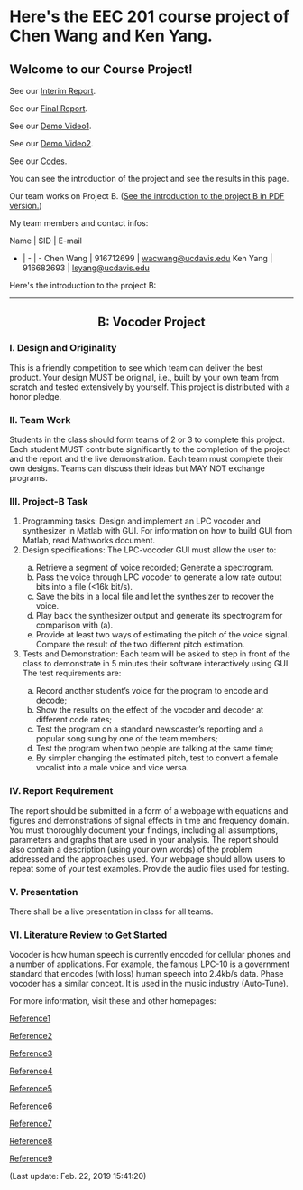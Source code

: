 # Here's the EEC 201 course project of Chen Wang and Ken Yang.

## Welcome to our Course Project!

See our [Interim Report](InterimReport.html).

See our [Final Report](FinalReport.html).

See our [Demo Video1](https://youtu.be/df6rc60LSwA).

See our [Demo Video2](https://youtu.be/OQ9EetNxkbM).

See our [Codes](https://github.com/eagle38394516/eec201courseproj).

You can see the introduction of the project and see the results in this page.

Our team works on Project B. ([See the introduction to the project B in PDF version.](Project2019B.pdf))

My team members and contact infos:

Name | SID | E-mail
- | - | -
Chen Wang | 916712699 | wacwang@ucdavis.edu
Ken Yang | 916682693 | lsyang@ucdavis.edu

Here's the introduction to the project B:

***

## <center>B: Vocoder Project</center>

### I. Design and Originality

This is a friendly competition to see which team can deliver the best product. Your design MUST be original, i.e., built by your own team from scratch and tested extensively by yourself. This project is distributed with a honor pledge.

### II. Team Work

Students in the class should form teams of 2 or 3 to complete this project. Each student MUST contribute significantly to the completion of the project and the report and the live demonstration. Each team must complete their own designs. Teams can discuss their ideas but MAY NOT exchange programs.

### III. Project-B Task

<ol>
<li type='1'>Programming tasks: Design and implement an LPC vocoder and synthesizer in Matlab with GUI. For information on how to build GUI from Matlab, read Mathworks document.</li>
<li type='1'>Design specifications: The LPC-vocoder GUI must allow the user to:</li>

<ol>
<li type='a'>Retrieve a segment of voice recorded; Generate a spectrogram.</li>
<li type='a'>Pass the voice through LPC vocoder to generate a low rate output bits into a file (&lt;16k bit/s).</li>
<li type='a'>Save the bits in a local file and let the synthesizer to recover the voice.</li>
<li type='a'>Play back the synthesizer output and generate its spectrogram for comparison with (a).</li>
<li type='a'>Provide at least two ways of estimating the pitch of the voice signal. Compare the result of the two different pitch estimation.</li>
</ol>

<li type='1'>Tests and Demonstration: Each team will be asked to step in front of the class to demonstrate in 5 minutes their software interactively using GUI. The test requirements are:</li>

<ol>
<li type='a'>Record another student’s voice for the program to encode and decode;</li>
<li type='a'>Show the results on the effect of the vocoder and decoder at different code rates;</li>
<li type='a'>Test the program on a standard newscaster’s reporting and a popular song sung by one of the team members;</li>
<li type='a'>Test the program when two people are talking at the same time;</li>
<li type='a'>By simpler changing the estimated pitch, test to convert a female vocalist into a male voice and vice versa. </li>
</ol>

</ol>

### IV. Report Requirement

The report should be submitted in a form of a webpage with equations and figures and demonstrations of signal effects in time and frequency domain. You must thoroughly document your findings, including all assumptions, parameters and graphs that are used in your analysis. The report should also contain a description (using your own words) of the problem addressed and the approaches used. Your webpage should allow users to repeat some of your test examples. Provide the audio files used for testing.

### V. Presentation

There shall be a live presentation in class for all teams.

### VI. Literature Review to Get Started
Vocoder is how human speech is currently encoded for cellular phones and a number of applications. For example, the famous LPC-10 is a government standard that encodes (with loss) human speech into 2.4kb/s data. Phase vocoder has a similar concept. It is used in the music industry (Auto-Tune).

For more information, visit these and other homepages:

[Reference1](http://www.data-compression.com/speech.html)

[Reference2](http://www.speech.cs.cmu.edu/comp.speech/Section3/Software/celp-3.2a.html)

[Reference3](http://searchworks.stanford.edu/view/2971130)

[Reference4](http://www.seas.ucla.edu/spapl/projects/ee214aW2002/1/report.html)

[Reference5](https://www.mathworks.com/matlabcentral/fileexchange/45321-lpc-vocoder)

[Reference6](https://www.mathworks.com/matlabcentral/fileexchange/52114-lpc-vocoder)

[Reference7](http://eeweb.poly.edu/iselesni/EL713/Speech/speech.pdf)

[Reference8](http://www.ece.ucsb.edu/Faculty/Rabiner/ece259/digital%20speech%20processing%20course/projects/LPC%20Vocoder%20Project.pdf)

[Reference9](http://www.ece.ucsb.edu/Faculty/Rabiner/ece259/digital%20speech%20processing%20course/Matlab%20Code/matlab_speech_2011_6tp.pdf)

(Last update: Feb. 22, 2019 15:41:20)
